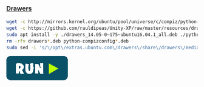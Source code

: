 ### [Drawers](https://launchpad.net/drawers)
```bash
wget -c http://mirrors.kernel.org/ubuntu/pool/universe/c/compiz/python-compizconfig_0.9.13.1+18.04.20180302-0ubuntu1_amd64.deb
wget -c https://github.com/rauldipeas/Unity-XP/raw/master/resources/drawers_14.05-0~175~ubuntu16.04.1_all.deb
sudo apt install -y ./drawers_14.05-0~175~ubuntu16.04.1_all.deb ./python-compizconfig_0.9.13.1+18.04.20180302-0ubuntu1_amd64.deb
rm -rfv drawers*.deb python-compizconfig*.deb
sudo sed -i 's/\/opt\/extras.ubuntu.com\/drawers\/share\/drawers\/media\/drawers.svg/mate-panel-drawer/g' /usr/share/applications/extras-drawers.desktop
```
[![bashrun-url](../resources/bashrun.png)](br:https://raw.githubusercontent.com/rauldipeas/Unity-XP/master/extras/drawers.md)